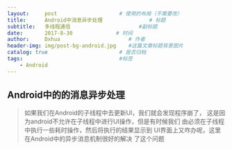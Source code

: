 ```yaml
---
layout:     post                    # 使用的布局（不需要改）
title:      Android中消息异步处理               # 标题 
subtitle:   多线程通信                      #副标题
date:       2017-8-30              # 时间
author:     Dxhua                      # 作者
header-img: img/post-bg-android.jpg    #这篇文章标题背景图片
catalog: true                       # 是否归档
tags:                               #标签
    - Android
---
```


## Android中的的消息异步处理
>如果我们在Android的子线程中去更新UI，我们就会发现程序崩了， 
>这是因为android不允许在子线程中进行UI操作，但是有时候我们 
>由必须在子线程中执行一些耗时操作，然后将执行的结果显示到 
>UI界面上又咋办呢，这里在Android中的异步消息机制很好的解决 
>了这个问题
